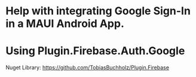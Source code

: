 # Help with integrating Google Sign-In in a MAUI Android App.
# Using Plugin.Firebase.Auth.Google
Nuget Library: https://github.com/TobiasBuchholz/Plugin.Firebase
